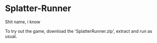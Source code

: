 # Splatter-Runner
Shit name, i know


To try out the game, download the 'SplatterRunner.zip', extract and run as usual.
